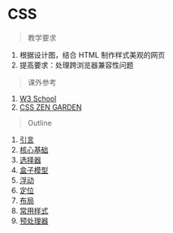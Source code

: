 # CSS

> 教学要求

1. 根据设计图，结合 HTML 制作样式美观的网页
2. 提高要求：处理跨浏览器兼容性问题

> 课外参考

1. [W3 School](http://www.w3schools.com/css/default.asp)
2. [CSS ZEN GARDEN](http://csszengarden.com/)

> Outline

1. [引言](intro.md)
2. [核心基础](basic.md)
3. [选择器](selector.md)
4. [盒子模型](box_model.md)
5. [浮动](float.md)
6. [定位](position.md)
7. [布局](layout.md)
8. [常用样式](style.md)
9. [预处理器](preprocessor.md)